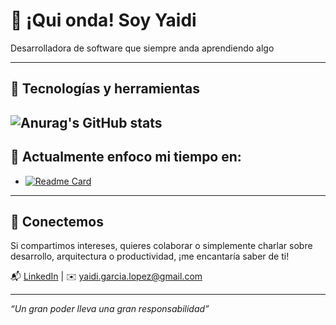 # 👋 ¡Qui onda! Soy Yaidi

Desarrolladora de software que siempre anda aprendiendo algo

---

## 🚀 Tecnologías y herramientas
![Anurag's GitHub stats](https://github-readme-stats.vercel.app/api?username=yaidi&show_icons=true&theme=synthwave)
---

## 📌 Actualmente enfoco mi tiempo en:

- [![Readme Card](https://github-readme-stats.vercel.app/api/pin/?username=yaidi&repo=eleuteria-scribe-flow)](https://github.com/yaidi/github-readme-stats)

---

## 🤝 Conectemos

Si compartimos intereses, quieres colaborar o simplemente charlar sobre desarrollo, arquitectura o productividad, ¡me encantaría saber de ti!

📬 [LinkedIn](https://www.linkedin.com/in/yaidi-garcia/) | ✉️ yaidi.garcia.lopez@gmail.com

---

_“Un gran poder lleva una gran responsabilidad”_

